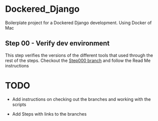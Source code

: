 # Dockered_Django
Boilerplate project for a Dockered Django development. Using Docker of Mac

## Step 00 - Verify dev environment
This step verifies the versions of the different tools that used through
the rest of the steps. Checkout the [Step000 branch](https://github.com/JamieCzuy/Dockered_Django/tree/step000_verify_dev_env) and follow the Read
Me instructions


# TODO
* Add instructions on checking out the branches and working with the
  scripts

* Add Steps with links to the branches


